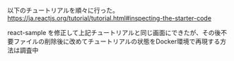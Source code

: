 
以下のチュートリアルを順々に行った。
https://ja.reactjs.org/tutorial/tutorial.html#inspecting-the-starter-code

react-sample を修正して上記チュートリアルと同じ画面にできたが、その後不要ファイルの削除後に改めてチュートリアルの状態をDocker環境で再現する方法は調査中